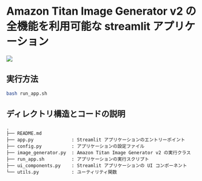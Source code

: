 # Amazon Titan Image Generator v2 の全機能を利用可能な streamlit アプリケーション

<img src="../../assets/demo.gif">

## 実行方法

```bash
bash run_app.sh
```

## ディレクトリ構造とコードの説明

```
.
├── README.md
├── app.py              : Streamlit アプリケーションのエントリーポイント
├── config.py           : アプリケーションの設定ファイル
├── image_generator.py  : Amazon Titan Image Generator v2 の実行クラス
├── run_app.sh          : アプリケーションの実行スクリプト
├── ui_components.py    : Streamlit アプリケーションの UI コンポーネント
└── utils.py            : ユーティリティ関数
```
